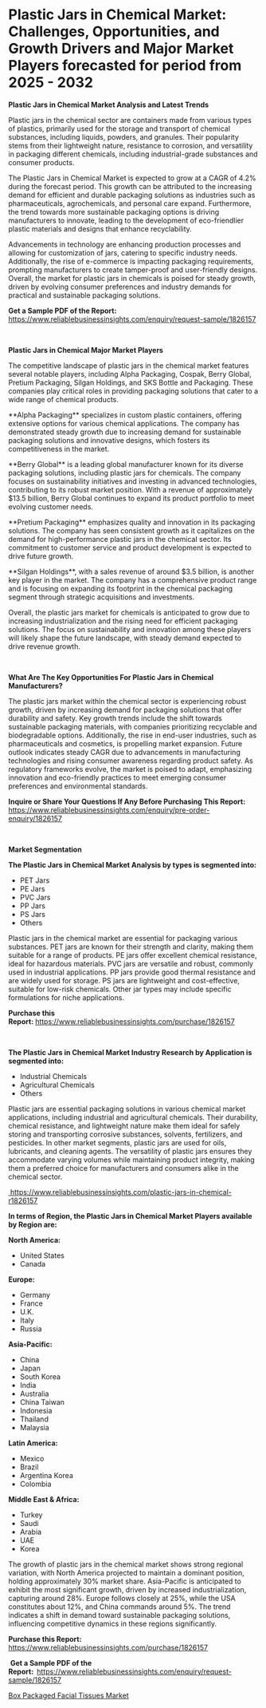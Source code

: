 <p><h1>Plastic Jars in Chemical Market: Challenges, Opportunities, and Growth Drivers and Major Market Players forecasted for period from 2025 - 2032</h1></p><p><strong>Plastic Jars in Chemical Market Analysis and Latest Trends</strong></p>
<p><p>Plastic jars in the chemical sector are containers made from various types of plastics, primarily used for the storage and transport of chemical substances, including liquids, powders, and granules. Their popularity stems from their lightweight nature, resistance to corrosion, and versatility in packaging different chemicals, including industrial-grade substances and consumer products.</p><p>The Plastic Jars in Chemical Market is expected to grow at a CAGR of 4.2% during the forecast period. This growth can be attributed to the increasing demand for efficient and durable packaging solutions as industries such as pharmaceuticals, agrochemicals, and personal care expand. Furthermore, the trend towards more sustainable packaging options is driving manufacturers to innovate, leading to the development of eco-friendlier plastic materials and designs that enhance recyclability.</p><p>Advancements in technology are enhancing production processes and allowing for customization of jars, catering to specific industry needs. Additionally, the rise of e-commerce is impacting packaging requirements, prompting manufacturers to create tamper-proof and user-friendly designs. Overall, the market for plastic jars in chemicals is poised for steady growth, driven by evolving consumer preferences and industry demands for practical and sustainable packaging solutions.</p></p>
<p><strong>Get a Sample PDF of the Report:&nbsp;</strong> <a href="https://www.reliablebusinessinsights.com/enquiry/request-sample/1826157?utm_campaign=2734&utm_medium=2&utm_source=Github&utm_content=ia&utm_term=05042025&utm_id=plastic-jars-in-chemical">https://www.reliablebusinessinsights.com/enquiry/request-sample/1826157</a></p>
<p>&nbsp;</p>
<p><strong>Plastic Jars in Chemical Major Market Players</strong></p>
<p><p>The competitive landscape of plastic jars in the chemical market features several notable players, including Alpha Packaging, Cospak, Berry Global, Pretium Packaging, Silgan Holdings, and SKS Bottle and Packaging. These companies play critical roles in providing packaging solutions that cater to a wide range of chemical products.</p><p>**Alpha Packaging** specializes in custom plastic containers, offering extensive options for various chemical applications. The company has demonstrated steady growth due to increasing demand for sustainable packaging solutions and innovative designs, which fosters its competitiveness in the market.</p><p>**Berry Global** is a leading global manufacturer known for its diverse packaging solutions, including plastic jars for chemicals. The company focuses on sustainability initiatives and investing in advanced technologies, contributing to its robust market position. With a revenue of approximately $13.5 billion, Berry Global continues to expand its product portfolio to meet evolving customer needs.</p><p>**Pretium Packaging** emphasizes quality and innovation in its packaging solutions. The company has seen consistent growth as it capitalizes on the demand for high-performance plastic jars in the chemical sector. Its commitment to customer service and product development is expected to drive future growth.</p><p>**Silgan Holdings**, with a sales revenue of around $3.5 billion, is another key player in the market. The company has a comprehensive product range and is focusing on expanding its footprint in the chemical packaging segment through strategic acquisitions and investments.</p><p>Overall, the plastic jars market for chemicals is anticipated to grow due to increasing industrialization and the rising need for efficient packaging solutions. The focus on sustainability and innovation among these players will likely shape the future landscape, with steady demand expected to drive revenue growth.</p></p>
<p>&nbsp;</p>
<p><strong>What Are The Key Opportunities For Plastic Jars in Chemical Manufacturers?</strong></p>
<p><p>The plastic jars market within the chemical sector is experiencing robust growth, driven by increasing demand for packaging solutions that offer durability and safety. Key growth trends include the shift towards sustainable packaging materials, with companies prioritizing recyclable and biodegradable options. Additionally, the rise in end-user industries, such as pharmaceuticals and cosmetics, is propelling market expansion. Future outlook indicates steady CAGR due to advancements in manufacturing technologies and rising consumer awareness regarding product safety. As regulatory frameworks evolve, the market is poised to adapt, emphasizing innovation and eco-friendly practices to meet emerging consumer preferences and environmental standards.</p></p>
<p><strong>Inquire or Share Your Questions If Any Before Purchasing This Report:</strong> <a href="https://www.reliablebusinessinsights.com/enquiry/pre-order-enquiry/1826157?utm_campaign=2734&utm_medium=2&utm_source=Github&utm_content=ia&utm_term=05042025&utm_id=plastic-jars-in-chemical">https://www.reliablebusinessinsights.com/enquiry/pre-order-enquiry/1826157</a></p>
<p>&nbsp;</p>
<p><strong>Market Segmentation</strong></p>
<p><strong>The Plastic Jars in Chemical Market Analysis by types is segmented into:</strong></p>
<p><ul><li>PET Jars</li><li>PE Jars</li><li>PVC Jars</li><li>PP Jars</li><li>PS Jars</li><li>Others</li></ul></p>
<p><p>Plastic jars in the chemical market are essential for packaging various substances. PET jars are known for their strength and clarity, making them suitable for a range of products. PE jars offer excellent chemical resistance, ideal for hazardous materials. PVC jars are versatile and robust, commonly used in industrial applications. PP jars provide good thermal resistance and are widely used for storage. PS jars are lightweight and cost-effective, suitable for low-risk chemicals. Other jar types may include specific formulations for niche applications.</p></p>
<p><strong>Purchase this Report:&nbsp;</strong><a href="https://www.reliablebusinessinsights.com/purchase/1826157?utm_campaign=2734&utm_medium=2&utm_source=Github&utm_content=ia&utm_term=05042025&utm_id=plastic-jars-in-chemical">https://www.reliablebusinessinsights.com/purchase/1826157</a></p>
<p>&nbsp;</p>
<p><strong>The Plastic Jars in Chemical Market Industry Research by Application is segmented into:</strong></p>
<p><ul><li>Industrial Chemicals</li><li>Agricultural Chemicals</li><li>Others</li></ul></p>
<p><p>Plastic jars are essential packaging solutions in various chemical market applications, including industrial and agricultural chemicals. Their durability, chemical resistance, and lightweight nature make them ideal for safely storing and transporting corrosive substances, solvents, fertilizers, and pesticides. In other market segments, plastic jars are used for oils, lubricants, and cleaning agents. The versatility of plastic jars ensures they accommodate varying volumes while maintaining product integrity, making them a preferred choice for manufacturers and consumers alike in the chemical sector.</p></p>
<p><a href="https://www.reliablebusinessinsights.com/plastic-jars-in-chemical-r1826157?utm_campaign=2734&utm_medium=2&utm_source=Github&utm_content=ia&utm_term=05042025&utm_id=plastic-jars-in-chemical">&nbsp;https://www.reliablebusinessinsights.com/plastic-jars-in-chemical-r1826157</a></p>
<p><strong>In terms of Region, the Plastic Jars in Chemical Market Players available by Region are:</strong></p>
<p>
    <p> <strong> North America: </strong>
        <ul>
            <li>United States</li>
            <li>Canada</li>
        </ul>
        </p> 
    <p> <strong> Europe: </strong>
        <ul>
            <li>Germany</li>
            <li>France</li>
            <li>U.K.</li>
            <li>Italy</li>
            <li>Russia</li>
        </ul>
        </p> 
    <p> <strong> Asia-Pacific: </strong>
        <ul>
            <li>China</li>
            <li>Japan</li>
            <li>South Korea</li>
            <li>India</li>
            <li>Australia</li>
            <li>China Taiwan</li>
            <li>Indonesia</li>
            <li>Thailand</li>
            <li>Malaysia</li>
        </ul>
        </p> 
    <p> <strong> Latin America: </strong>
        <ul>
            <li>Mexico</li>
            <li>Brazil</li>
            <li>Argentina Korea</li>
            <li>Colombia</li>
        </ul>
        </p> 
    <p> <strong> Middle East & Africa: </strong>
        <ul>
            <li>Turkey</li>
            <li>Saudi</li>
            <li>Arabia</li>
            <li>UAE</li>
            <li>Korea</li>
        </ul>
    </p>
    </p>
<p><p>The growth of plastic jars in the chemical market shows strong regional variation, with North America projected to maintain a dominant position, holding approximately 30% market share. Asia-Pacific is anticipated to exhibit the most significant growth, driven by increased industrialization, capturing around 28%. Europe follows closely at 25%, while the USA constitutes about 12%, and China commands around 5%. The trend indicates a shift in demand toward sustainable packaging solutions, influencing competitive dynamics in these regions significantly.</p></p>
<p><strong>Purchase this Report: </strong><a href="https://www.reliablebusinessinsights.com/purchase/1826157?utm_campaign=2734&utm_medium=2&utm_source=Github&utm_content=ia&utm_term=05042025&utm_id=plastic-jars-in-chemical">https://www.reliablebusinessinsights.com/purchase/1826157</a></p>
<p>&nbsp;<strong>Get a Sample PDF of the Report:&nbsp;&nbsp;</strong><a href="https://www.reliablebusinessinsights.com/enquiry/request-sample/1826157?utm_campaign=2734&utm_medium=2&utm_source=Github&utm_content=ia&utm_term=05042025&utm_id=plastic-jars-in-chemical">https://www.reliablebusinessinsights.com/enquiry/request-sample/1826157</a></p>
<p><strong></strong></p>
<p><p><a href="https://github.com/arvelm4nthig/Market-Research-Report-List-1/blob/main/box-packaged-facial-tissues-market.md?utm_campaign=2734&utm_medium=2&utm_source=Github&utm_content=ia&utm_term=05042025&utm_id=plastic-jars-in-chemical">Box Packaged Facial Tissues Market</a></p></p>